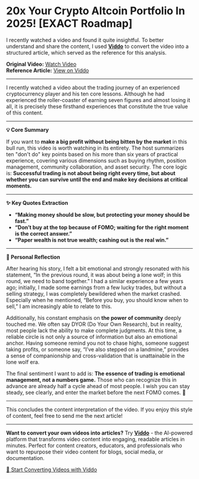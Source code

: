 # 20x Your Crypto Altcoin Portfolio In 2025! [EXACT Roadmap]

I recently watched a video and found it quite insightful. To better understand and share the content, I used **[Viddo](https://viddo.pro/)** to convert the video into a structured article, which served as the reference for this analysis.

**Original Video:** [Watch Video](https://www.youtube.com/watch?v=q2vykOr2zic)  
**Reference Article:** [View on Viddo](https://viddo.pro/zh/video-result/67bb32df-bd55-4610-935d-d2d69ee5ea5f)

---

I recently watched a video about the trading journey of an experienced cryptocurrency player and his ten core lessons. Although he had experienced the roller-coaster of earning seven figures and almost losing it all, it is precisely these firsthand experiences that constitute the true value of this content.

---

**💡 Core Summary**

If you want to **make a big profit without being bitten by the market** in this bull run, this video is worth watching in its entirety. The host summarizes ten "don't do" key points based on his more than six years of practical experience, covering various dimensions such as buying rhythm, position management, community collaboration, and asset security. The core logic is: **Successful trading is not about being right every time, but about whether you can survive until the end and make key decisions at critical moments.**

---

**✨ Key Quotes Extraction**

- **“Making money should be slow, but protecting your money should be fast.”**
- **“Don’t buy at the top because of FOMO; waiting for the right moment is the correct answer.”**
- **“Paper wealth is not true wealth; cashing out is the real win.”**

---

**🧠 Personal Reflection**

After hearing his story, I felt a bit emotional and strongly resonated with his statement, “In the previous round, it was about being a lone wolf; in this round, we need to band together.” I had a similar experience a few years ago; initially, I made some earnings from a few lucky trades, but without a selling strategy, I was completely bewildered when the market crashed. Especially when he mentioned, “Before you buy, you should know when to sell,” I am increasingly able to relate to this.

Additionally, his constant emphasis on **the power of community** deeply touched me. We often say DYOR (Do Your Own Research), but in reality, most people lack the ability to make complete judgments. At this time, a reliable circle is not only a source of information but also an emotional anchor. Having someone remind you not to chase highs, someone suggest taking profits, or someone say, “I’ve also stepped on a landmine,” provides a sense of companionship and cross-validation that is unattainable in the lone wolf era.

The final sentiment I want to add is: **The essence of trading is emotional management, not a numbers game.** Those who can recognize this in advance are already half a cycle ahead of most people. I wish you can stay steady, see clearly, and enter the market before the next FOMO comes. 💪

---

This concludes the content interpretation of the video. If you enjoy this style of content, feel free to send me the next article!

---

**Want to convert your own videos into articles?** Try **[Viddo](https://viddo.pro/)** - the AI-powered platform that transforms video content into engaging, readable articles in minutes. Perfect for content creators, educators, and professionals who want to repurpose their video content for blogs, social media, or documentation.

[🚀 Start Converting Videos with Viddo](https://viddo.pro/)